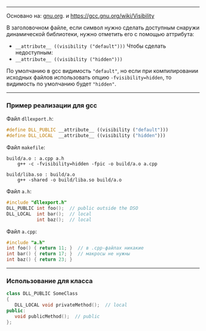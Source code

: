 ___
Основано на: [gnu.org](https://www.gnu.org/software/gnulib/manual/html_node/Exported-Symbols-of-Shared-Libraries.html). и https://gcc.gnu.org/wiki/Visibility

В заголовочном файле, если символ нужно сделать доступным снаружи динамической библиотеки, нужно отметить его с помощью аттрибута:
- `__attribute__ ((visibility ("default")))`
Чтобы сделать недоступным:
- `__attribute__ ((visibility ("hidden")))`

По умолчанию в gcc видимость `"default"`, но если при компилировании исходных файлов использовать опцию `-fvisibility=hidden`, то видимость по умолчанию будет `"hidden"`.

___
### Пример реализации для gcc

Файл `dllexport.h`:
```cpp
#define DLL_PUBLIC __attribute__ ((visibility ("default")))
#define DLL_LOCAL  __attribute__ ((visibility ("hidden")))
```
Файл `makefile`:
```make
build/a.o : a.cpp a.h
	g++ -c -fvisibility=hidden -fpic -o build/a.o a.cpp

build/liba.so : build/a.o
	g++ -shared -o build/liba.so build/a.o
```
Файл `a.h`:
```cpp
#include "dllexport.h"
DLL_PUBLIC int foo();  // public outside the DSO
DLL_LOCAL  int bar();  // local
           int baz();  // local
```
Файл `a.cpp`:
```cpp
#include "a.h"
int foo() { return 11; }  // в .cpp-файлах никакие
int bar() { return 17; }  // макросы не нужны
int baz() { return 23; }
```

___
### Использование для класса

```cpp
class DLL_PUBLIC SomeClass
{
   DLL_LOCAL void privateMethod();  // local
public:
   void publicMethod();  // public
};

```


